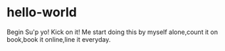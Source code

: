 # hello-world
Begin
Su'p yo! Kick on it!
Me start doing this by myself alone,count it on book,book it online,line it everyday.
